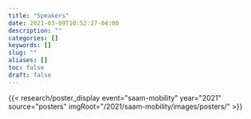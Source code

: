 ```yaml
---
title: "Speakers"
date: 2021-03-09T10:52:27-04:00
description: ""
categories: []
keywords: []
slug: ""
aliases: []
toc: false
draft: false
---
```


{{< research/poster_display event="saam-mobility" 	year="2021" source="posters" imgRoot="/2021/saam-mobility/images/posters/" >}}
